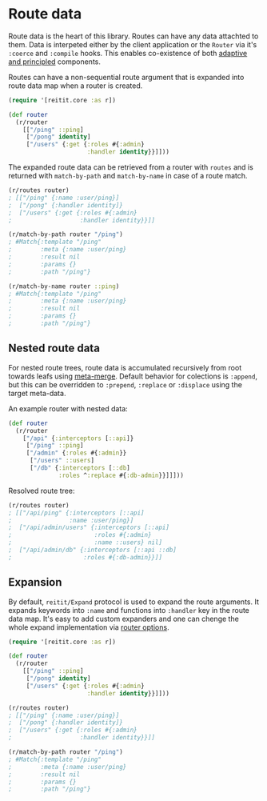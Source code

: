 # Route data

Route data is the heart of this library. Routes can have any data attachted to them. Data is interpeted either by the client application or the `Router` via it's `:coerce` and `:compile` hooks. This enables  co-existence of both [adaptive and principled](https://youtu.be/x9pxbnFC4aQ?t=1907) components.

Routes can have a non-sequential route argument that is expanded into route data map when a router is created.

```clj
(require '[reitit.core :as r])

(def router
  (r/router
    [["/ping" ::ping]
     ["/pong" identity]
     ["/users" {:get {:roles #{:admin}
                      :handler identity}}]]))
```

The expanded route data can be retrieved from a router with `routes` and is returned with `match-by-path` and `match-by-name` in case of a route match.

```clj
(r/routes router)
; [["/ping" {:name :user/ping}]
;  ["/pong" {:handler identity]}
;  ["/users" {:get {:roles #{:admin}
;                   :handler identity}}]]

(r/match-by-path router "/ping")
; #Match{:template "/ping"
;        :meta {:name :user/ping}
;        :result nil
;        :params {}
;        :path "/ping"}

(r/match-by-name router ::ping)
; #Match{:template "/ping"
;        :meta {:name :user/ping}
;        :result nil
;        :params {}
;        :path "/ping"}
```

## Nested route data

For nested route trees, route data is accumulated recursively from root towards leafs using [meta-merge](https://github.com/weavejester/meta-merge). Default behavior for colections is `:append`, but this can be overridden to `:prepend`, `:replace` or `:displace` using the target meta-data.

An example router with nested data:

```clj
(def router
  (r/router
    ["/api" {:interceptors [::api]}
     ["/ping" ::ping]
     ["/admin" {:roles #{:admin}}
      ["/users" ::users]
      ["/db" {:interceptors [::db]
              :roles ^:replace #{:db-admin}}]]]))
```

Resolved route tree:

```clj
(r/routes router)
; [["/api/ping" {:interceptors [::api]
;                :name :user/ping}]
;  ["/api/admin/users" {:interceptors [::api]
;                       :roles #{:admin}
;                       :name ::users} nil]
;  ["/api/admin/db" {:interceptors [::api ::db]
;                    :roles #{:db-admin}}]]
```


## Expansion

By default, `reitit/Expand` protocol is used to expand the route arguments. It expands keywords into `:name` and functions into `:handler` key in the route data map. It's easy to add custom expanders and one can chenge the whole expand implementation via [router options](../advanced/configuring_routers.md).

```clj
(require '[reitit.core :as r])

(def router
  (r/router
    [["/ping" ::ping]
     ["/pong" identity]
     ["/users" {:get {:roles #{:admin}
                      :handler identity}}]]))

(r/routes router)
; [["/ping" {:name :user/ping}]
;  ["/pong" {:handler identity]}
;  ["/users" {:get {:roles #{:admin}
;                   :handler identity}}]]

(r/match-by-path router "/ping")
; #Match{:template "/ping"
;        :meta {:name :user/ping}
;        :result nil
;        :params {}
;        :path "/ping"}
```
